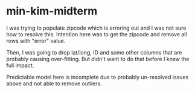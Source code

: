# min-kim-midterm

I was trying to populate zipcode which is erroring out and I was not sure how to resolve this.
Intention here was to get the zipcode and remove all rows with "error" value. 

Then, I was going to drop lat/long, ID and some other columns that are probably causing over-fitting. But didn't want to do that before I knew the full impact. 

Predictable model here is incomplete due to probably un-resolved issues above and not able to remove outliers. 
